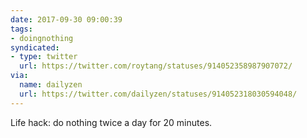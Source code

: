 ```yaml
---
date: 2017-09-30 09:00:39
tags:
- doingnothing
syndicated:
- type: twitter
  url: https://twitter.com/roytang/statuses/914052358987907072/
via:
  name: dailyzen
  url: https://twitter.com/dailyzen/statuses/914052318030594048/
---
```


Life hack: do nothing twice a day for 20 minutes.
